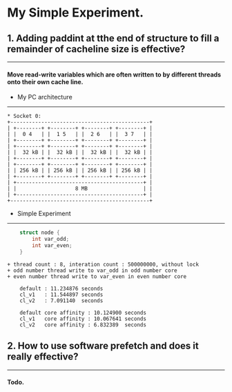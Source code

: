 My Simple Experiment.
===========================
## 1. Adding paddint at tthe end of structure to fill a remainder of cacheline size is effective?
------------------------------------------------------------
####    Move read-write variables which are often written to by different threads onto  their own cache line.

            
 * My PC architecture
--------------------        
    * Socket 0:
    +---------------------------------------------+ 
    | +--------+ +--------+ +--------+ +--------+ |
    | |  0 4   | |  1 5   | |  2 6   | |  3 7   | |
    | +--------+ +--------+ +--------+ +--------+ |
    | +--------+ +--------+ +--------+ +--------+ |
    | |  32 kB | |  32 kB | |  32 kB | |  32 kB | |
    | +--------+ +--------+ +--------+ +--------+ |
    | +--------+ +--------+ +--------+ +--------+ |
    | | 256 kB | | 256 kB | | 256 kB | | 256 kB | |
    | +--------+ +--------+ +--------+ +--------+ |
    | +-----------------------------------------+ |
    | |                   8 MB                  | |
    | +-----------------------------------------+ |
    +---------------------------------------------+
            
 * Simple Experiment
----------------------
```c
    struct node { 
        int var_odd; 
        int var_even;
    }
```
    + thread count : 8, interation count : 500000000, without lock
    + odd number thread write to var_odd in odd number core 
    + even number thread write to var_even in even number core
        
        default : 11.234876 seconds
        cl_v1   : 11.544897 seconds
        cl_v2   : 7.091140  seconds 

        default core affinity : 10.124900 seconds 
        cl_v1   core affinity : 10.067641 seconds
        cl_v2   core affinity : 6.832389  seconds
       


## 2. How to use software prefetch and does it really effective?
--------------------------------------------------------------
####    Todo.

